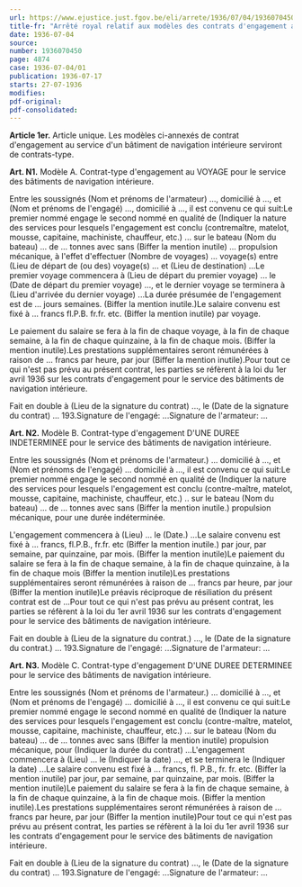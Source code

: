```yaml
---
url: https://www.ejustice.just.fgov.be/eli/arrete/1936/07/04/1936070450/justel
title-fr: "Arrêté royal relatif aux modèles des contrats d'engagement au service des bâtiments de navigation intérieure."
date: 1936-07-04
source:
number: 1936070450
page: 4874
case: 1936-07-04/01
publication: 1936-07-17
starts: 27-07-1936
modifies:
pdf-original:
pdf-consolidated:
---
```


**Article 1er.** Article unique. Les modèles ci-annexés de contrat d'engagement au service d'un bâtiment de navigation intérieure serviront de contrats-type.

**Art. N1.** Modèle A. Contrat-type d'engagement au VOYAGE pour le service des bâtiments de navigation intérieure.

Entre les soussignés (Nom et prénoms de l'armateur) ..., domicilié à ..., et (Nom et prénoms de l'engagé) ..., domicilié à ..., il est convenu ce qui suit:Le premier nommé engage le second nommé en qualité de (Indiquer la nature des services pour lesquels l'engagement est conclu (contremaître, matelot, mousse, capitaine, machiniste, chauffeur, etc.) ... sur le bateau (Nom du bateau) ... de ... tonnes avec sans (Biffer la mention inutile) ... propulsion mécanique, à l'effet d'effectuer (Nombre de voyages) ... voyage(s) entre (Lieu de départ de (ou des) voyage(s) ... et (Lieu de destination) ...Le premier voyage commencera à (Lieu de départ du premier voyage) ... le (Date de départ du premier voyage) ..., et le dernier voyage se terminera à (Lieu d'arrivée du dernier voyage) ...La durée présumée de l'engagement est de ... jours semaines. (Biffer la mention inutile.)Le salaire convenu est fixé à ... francs fl.P.B. fr.fr. etc. (Biffer la mention inutile) par voyage.

Le paiement du salaire se fera à la fin de chaque voyage, à la fin de chaque semaine, à la fin de chaque quinzaine, à la fin de chaque mois. (Biffer la mention inutile).Les prestations supplémentaires seront rémunérées à raison de ... francs par heure, par jour (Biffer la mention inutile).Pour tout ce qui n'est pas prévu au présent contrat, les parties se réfèrent à la loi du 1er avril 1936 sur les contrats d'engagement pour le service des bâtiments de navigation intérieure.

Fait en double à (Lieu de la signature du contrat) ..., le (Date de la signature du contrat) ... 193.Signature de l'engagé: ...Signature de l'armateur: ...

**Art. N2.** Modèle B. Contrat-type d'engagement D'UNE DUREE INDETERMINEE pour le service des bâtiments de navigation intérieure.

Entre les soussignés (Nom et prénoms de l'armateur.) ... domicilié à ..., et (Nom et prénoms de l'engagé) ... domicilié à ..., il est convenu ce qui suit:Le premier nommé engage le second nommé en qualité de (Indiquer la nature des services pour lesquels l'engagement est conclu (contre-maître, matelot, mousse, capitaine, machiniste, chauffeur, etc.) .. sur le bateau (Nom du bateau) ... de ... tonnes avec sans (Biffer la mention inutile.) propulsion mécanique, pour une durée indéterminée.

L'engagement commencera à (Lieu) ... le (Date.) ...Le salaire convenu est fixé à ... francs, fl.P.B., fr.fr. etc (Biffer la mention inutile.) par jour, par semaine, par quinzaine, par mois. (Biffer la mention inutile)Le paiement du salaire se fera à la fin de chaque semaine, à la fin de chaque quinzaine, à la fin de chaque mois (Biffer la mention inutile)Les prestations supplémentaires seront rémunérées à raison de ... francs par heure, par jour (Biffer la mention inutile)Le préavis réciproque de résiliation du présent contrat est de ...Pour tout ce qui n'est pas prévu au présent contrat, les parties se réfèrent à la loi du 1er avril 1936 sur les contrats d'engagement pour le service des bâtiments de navigation intérieure.

Fait en double à (Lieu de la signature du contrat.) ..., le (Date de la signature du contrat.) ... 193.Signature de l'engagé: ...Signature de l'armateur: ...

**Art. N3.** Modèle C. Contrat-type d'engagement D'UNE DUREE DETERMINEE pour le service des bâtiments de navigation intérieure.

Entre les soussignés (Nom et prénoms de l'armateur.) ... domicilié à ..., et (Nom et prénoms de l'engagé) ... domicilié à ..., il est convenu ce qui suit:Le premier nommé engage le second nommé en qualité de (Indiquer la nature des services pour lesquels l'engagement est conclu (contre-maître, matelot, mousse, capitaine, machiniste, chauffeur, etc.) ... sur le bateau (Nom du bateau) ... de ... tonnes avec sans (Biffer la mention inutile) propulsion mécanique, pour (Indiquer la durée du contrat) ...L'engagement commencera à (Lieu) ... le (Indiquer la date) ..., et se terminera le (Indiquer la date) ...Le salaire convenu est fixé à ... francs, fl. P.B., fr. fr. etc. (Biffer la mention inutile) par jour, par semaine, par quinzaine, par mois. (Biffer la mention inutile)Le paiement du salaire se fera à la fin de chaque semaine, à la fin de chaque quinzaine, à la fin de chaque mois. (Biffer la mention inutile).Les prestations supplémentaires seront rémunérées à raison de ... francs par heure, par jour (Biffer la mention inutile)Pour tout ce qui n'est pas prévu au présent contrat, les parties se réfèrent à la loi du 1er avril 1936 sur les contrats d'engagement pour le service des bâtiments de navigation intérieure.

Fait en double à (Lieu de la signature du contrat) ..., le (Date de la signature du contrat) ... 193.Signature de l'engagé: ...Signature de l'armateur: ...
